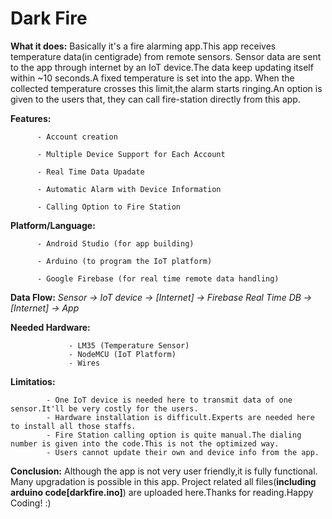 # **Dark Fire**

**What it does:** Basically it's a fire alarming app.This app receives temperature data(in centigrade) from remote sensors.
              Sensor data are sent to the app through internet by an IoT device.The data keep updating itself within ~10 seconds.A fixed
              temperature is set into the app. When the collected temperature crosses this limit,the alarm starts ringing.An option is given 
              to the users that, they can call fire-station directly from this app.

**Features:** 
          
          - Account creation

          - Multiple Device Support for Each Account
          
          - Real Time Data Upadate
          
          - Automatic Alarm with Device Information
          
          - Calling Option to Fire Station
          
**Platform/Language:** 

          - Android Studio (for app building)
          
          - Arduino (to program the IoT platform)
          
          - Google Firebase (for real time remote data handling)
          
**Data Flow:** _Sensor -> IoT device -> [Internet] -> Firebase Real Time DB -> [Internet] -> App_

**Needed Hardware:** 

                 - LM35 (Temperature Sensor)
                 - NodeMCU (IoT Platform)
                 - Wires

**Limitatios:** 

            - One IoT device is needed here to transmit data of one sensor.It'll be very costly for the users.
            - Hardware installation is difficult.Experts are needed here to install all those staffs.
            - Fire Station calling option is quite manual.The dialing number is given into the code.This is not the optimized way.
            - Users cannot update their own and device info from the app.
            
**Conclusion:** Although the app is not very user friendly,it is fully functional. Many upgradation is possible in this app.
            Project related all files(**including arduino code[darkfire.ino]**) are uploaded here.Thanks for reading.Happy Coding! :)
          
                     
